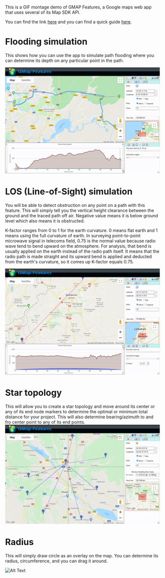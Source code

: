 This is a GIF  montage demo of GMAP Features, a Google maps web app that uses several of its Map SDK API.

You can find the link [here](https://gmapfeatures.s3.us-east-2.amazonaws.com/index.html) and you can find a quick guide [here](https://gmapfeatures.s3.us-east-2.amazonaws.com/guide/index.html).


# Flooding simulation
This shows how you can use the app to simulate path flooding where you can determine its depth on any particular point in the path.

![Alt Text](gifs/LWR_Flooding.gif)


# LOS (Line-of-Sight) simulation
You will be able to detect obstruction on any point on a path with this feature. This will simply tell you the vertical height clearance between the ground and the traced path off air. Negative value means it is below ground level which also means it is obstructed.

K-factor ranges from 0 to 1 for the earth curvature. 0 means flat earth and 1 means using the full curvature of earth. In surveying point-to-point microwave signal in telecoms field, 0.75 is the normal value because radio wave tend to bend upward on the atmosphere. For analysis, that bend is usually applied on the earth instead of the radio path itself. It means that the radio path is made straight and its upward bend is applied and deducted from the earth's curvature, so it comes up K-factor equals 0.75.

![Alt Text](gifs/LWR_LOS.gif)


# Star topology
This will allow you to create a star topology and move around its center or any of its end node markers to determine the optimal or minimum total distance for your project. This will also determine bearing/azimuth to and fro center point to any of its end points.
![Alt Text](gifs/LWR_Star2.gif)

# Radius
This will simply draw circle as an overlay on the map. You can determine its radius, circumference, and you can drag it around.

![Alt Text](gifs/LWR_Radius.gif)
